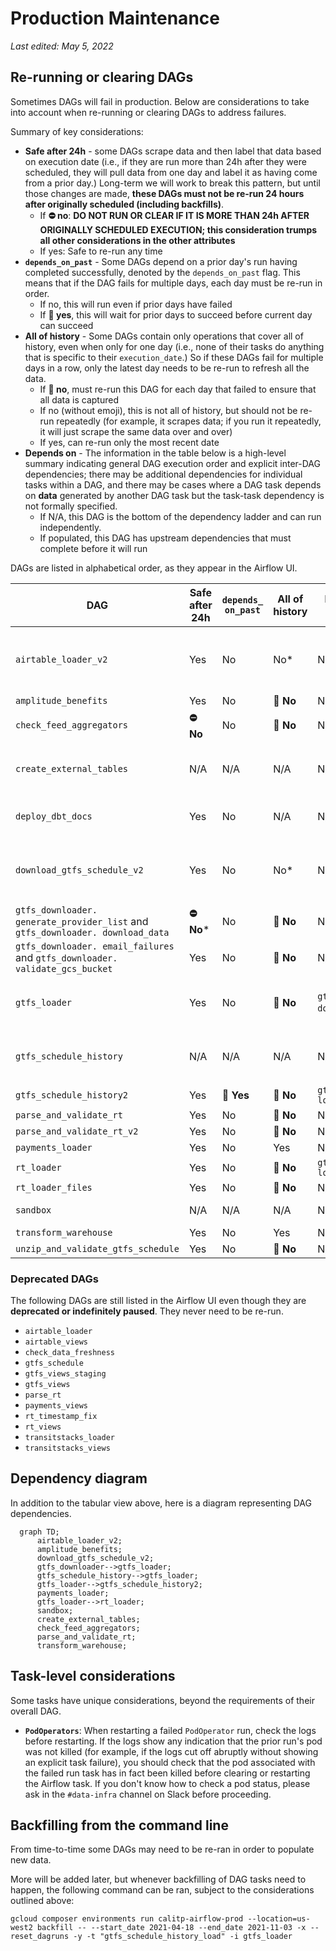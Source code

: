 # Production Maintenance

_Last edited: May 5, 2022_

## Re-running or clearing DAGs

Sometimes DAGs will fail in production. Below are considerations to take into account when re-running or clearing DAGs to address failures.

Summary of key considerations:
* **Safe after 24h** - some DAGs scrape data and then label that data based on execution date (i.e., if they are run more than 24h after they were scheduled, they will pull data from one day and label it as having come from a prior day.) Long-term we will work to break this pattern, but until those changes are made, **these DAGs must not be re-run 24 hours after originally scheduled (including backfills)**.
    * If **⛔ no**: **DO NOT RUN OR CLEAR IF IT IS MORE THAN 24h AFTER ORIGINALLY SCHEDULED EXECUTION; this consideration trumps all other considerations in the other attributes**
    * If yes: Safe to re-run any time
* **`depends_on_past`** - Some DAGs depend on a prior day's run having completed successfully, denoted by the `depends_on_past` flag. This means that if the DAG fails for multiple days, each day must be re-run in order.
    * If no, this will run even if prior days have failed
    * If **📆 yes**, this will wait for prior days to succeed before current day can succeed
* **All of history** - Some DAGs contain only operations that cover all of history, even when only for one day (i.e., none of their tasks do anything that is specific to their `execution_date`.) So if these DAGs fail for multiple days in a row, only the latest day needs to be re-run to refresh all the data.
    * If **🔂 no**, must re-run this DAG for each day that failed to ensure that all data is captured
    * If no (without emoji), this is not all of history, but should not be re-run repeatedly (for example, it scrapes data; if you run it repeatedly, it will just scrape the same data over and over)
    * If yes, can re-run only the most recent date
* **Depends on** - The information in the table below is a high-level summary indicating general DAG execution order and explicit inter-DAG dependencies; there may be additional dependencies for individual tasks within a DAG, and there may be cases where a DAG task depends on **data** generated by another DAG task but the task-task dependency is not formally specified.
    * If N/A, this DAG is the bottom of the dependency ladder and can run independently.
    * If populated, this DAG has upstream dependencies that must complete before it will run


DAGs are listed in alphabetical order, as they appear in the Airflow UI.

| DAG | Safe after 24h | `depends_ on_past` | All of history | Depends on | Notes |
| --- | --- | --- | --- | --- | --- |
`airtable_loader_v2` | Yes | No | No* | N/A | Don't need to rerun more than once if multiple failures; scrapes data that is correctly timestamped |
`amplitude_benefits` | Yes | No | **🔂 No** | N/A | |
`check_feed_aggregators` | **⛔ No** | No | **🔂 No** | N/A | |
`create_external_tables` | N/A | N/A | N/A | N/A | Once-only (defines external tables); does not generally need to be re-run  |
`deploy_dbt_docs` | Yes | No | N/A | N/A | Manual job to deploy dbt docs to Metabase and Netlify |
`download_gtfs_schedule_v2` | Yes | No | No* | N/A | Don't need to rerun more than once if multiple failures; scrapes data that is correctly timestamped  |
`gtfs_downloader. generate_provider_list` and `gtfs_downloader. download_data` | **⛔ No*** | No | **🔂 No** | N/A |  |
`gtfs_downloader. email_failures` and `gtfs_downloader. validate_gcs_bucket` | Yes | No | **🔂 No** | N/A |  |
`gtfs_loader` | Yes | No | **🔂 No** | `gtfs_ downloader`* | Technically also depends on `gtfs_schedule_history`, not usually an issue |
`gtfs_schedule_history` | N/A | N/A | N/A | N/A | Once-only (defines external tables); does not generally need to be re-run |
`gtfs_schedule_history2` | Yes | **📆 Yes** | **🔂 No** | `gtfs_ loader` | |
`parse_and_validate_rt` | Yes | No | **🔂 No** | N/A | |
`parse_and_validate_rt_v2` | Yes | No | **🔂 No** | N/A | |
`payments_loader` | Yes | No | Yes | N/A | |
`rt_loader` | Yes | No | **🔂 No** | `gtfs_ loader` | |
`rt_loader_files` | Yes | No | **🔂 No** | N/A | |
`sandbox` | N/A | N/A | N/A | N/A | Testing only; does not need to be re-run |
`transform_warehouse` | Yes | No | Yes | N/A | Runs dbt warehouse |
`unzip_and_validate_gtfs_schedule` | Yes | No | **🔂 No** | N/A | |

### Deprecated DAGs

The following DAGs are still listed in the Airflow UI even though they are **deprecated or indefinitely paused**. They never need to be re-run.

* `airtable_loader`
* `airtable_views`
* `check_data_freshness`
* `gtfs_schedule`
* `gtfs_views_staging`
* `gtfs_views`
* `parse_rt`
* `payments_views`
* `rt_timestamp_fix`
* `rt_views`
* `transitstacks_loader`
* `transitstacks_views`

## Dependency diagram

In addition to the tabular view above, here is a diagram representing DAG dependencies.

```{mermaid}
  graph TD;
      airtable_loader_v2;
      amplitude_benefits;
      download_gtfs_schedule_v2;
      gtfs_downloader-->gtfs_loader;
      gtfs_schedule_history-->gtfs_loader;
      gtfs_loader-->gtfs_schedule_history2;
      payments_loader;
      gtfs_loader-->rt_loader;
      sandbox;
      create_external_tables;
      check_feed_aggregators;
      parse_and_validate_rt;
      transform_warehouse;
```

## Task-level considerations

Some tasks have unique considerations, beyond the requirements of their overall DAG.

* **`PodOperators`**: When restarting a failed `PodOperator` run, check the logs before restarting. If the logs show any indication that the prior run's pod was not killed (for example, if the logs cut off abruptly without showing an explicit task failure), you should check that the pod associated with the failed run task has in fact been killed before clearing or restarting the Airflow task. If you don't know how to check a pod status, please ask in the `#data-infra` channel on Slack before proceeding.

## Backfilling from the command line

From time-to-time some DAGs may need to be re-ran in order to populate new data.

More will be added later, but whenever backfilling of DAG tasks need to happen, the following command can be ran, subject to the considerations outlined above:

```shell
gcloud composer environments run calitp-airflow-prod --location=us-west2 backfill -- --start_date 2021-04-18 --end_date 2021-11-03 -x --reset_dagruns -y -t "gtfs_schedule_history_load" -i gtfs_loader
```
